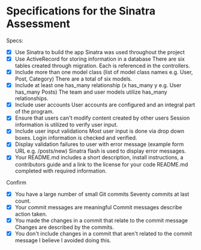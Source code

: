 # Specifications for the Sinatra Assessment

Specs:
- [x] Use Sinatra to build the app
      Sinatra was used throughout the project
- [x] Use ActiveRecord for storing information in a database
      There are six tables created through migration. Each is referenced in the controllers.
- [x] Include more than one model class (list of model class names e.g. User, Post, Category)
      There are a total of six models.
- [x] Include at least one has_many relationship (x has_many y e.g. User has_many Posts)
      The team and user models utilize has_many relationships.
- [x] Include user accounts
      User accounts are configured and an integral part of the program.
- [x] Ensure that users can't modify content created by other users
      Session information is utilized to verify user input.
- [x] Include user input validations
      Most user input is done via drop down boxes. Login information is checked and verified.
- [x] Display validation failures to user with error message (example form URL e.g. /posts/new)
      Sinatra flash is used to display error messages.
- [x] Your README.md includes a short description, install instructions, a contributors guide and a link to the license for your code
      README.md completed with required information.
      
Confirm
- [x] You have a large number of small Git commits
      Seventy commits at last count.
- [x] Your commit messages are meaningful
      Commit messages describe action taken.
- [x] You made the changes in a commit that relate to the commit message
      Changes are described by the commits.
- [x] You don't include changes in a commit that aren't related to the commit message
      I believe I avoided doing this.